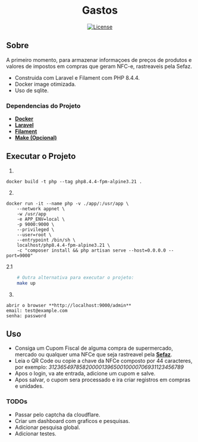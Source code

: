 <h1 align="center">Gastos</h1>

<p align="center">
<a href="https://packagist.org/packages/laravel/framework"><img src="https://img.shields.io/packagist/l/laravel/framework" alt="License"></a>
</p>

## Sobre

A primeiro momento, para armazenar informaçoes de preços de produtos e valores de impostos em compras que geram NFC-e, rastreaveis pela Sefaz.

- Construida com Laravel e Filament com PHP 8.4.4.
- Docker image otimizada.
- Uso de sqlite.

### Dependencias do Projeto

- **[Docker](https://docker.com)**
- **[Laravel](https://laravel.com)**
- **[Filament](https://filamentphp.com/)**
- **[Make (Opcional)](https://www.gnu.org/software/make/manual/make.html)**

## Executar o Projeto

1.

```
docker build -t php --tag php8.4.4-fpm-alpine3.21 .
```

2.

```
docker run -it --name php -v ./app/:/usr/app \
    --network appnet \
    -w /usr/app
    -e APP_ENV=local \
    -p 9000:9000 \
    --privileged \
    --user=root \
    --entrypoint /bin/sh \
    localhost/php8.4.4-fpm-alpine3.21 \
    -c "composer install && php artisan serve --host=0.0.0.0 --port=9000"
```
2.1

```sh
    # Outra alternativa para executar o projeto:
    make up
```

3.

```
abrir o browser **http://localhost:9000/admin**
email: test@example.com
senha: password
```

## Uso

- Consiga um Cupom Fiscal de alguma compra de supermercado, mercado ou qualquer uma NFCe que seja rastreavel pela **[Sefaz](https://portalsped.fazenda.mg.gov.br/portalnfce/sistema/consultaarg.xhtml)**.
- Leia o QR Code ou copie a chave da NFCe composto por 44 caracteres, por exemplo: _31236549785820000139650010000706931123456789_
- Apos o login, va ate entrada, adicione um cupom e salve.
- Apos salvar, o cupom sera processado e ira criar registros em compras e unidades.

### TODOs

- Passar pelo captcha da cloudflare.
- Criar um dashboard com graficos e pesquisas.
- Adicionar pesquisa global.
- Adicionar testes.
